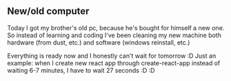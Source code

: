## New/old computer

Today I got my brother's old pc, because he's bought for himself a new one. 
So instead of learning and coding I've been cleaning my new machine both hardware (from dust, etc.)
and software (windows reinstall, etc.)

Everything is ready now and I honestly can't wait for tomorrow :D Just an example: when I create new react app
through create-react-app instead of waiting 6-7 minutes, I have to wait 27 seconds :D :D
